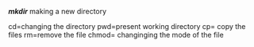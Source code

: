 ***mkdir***
making a new directory

cd=changing the directory
pwd=present working directory
cp= copy the files
rm=remove the file
chmod= changinging the mode of the file

